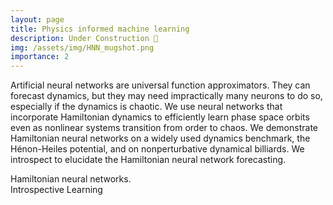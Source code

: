 ```yaml
---
layout: page
title: Physics informed machine learning
description: Under Construction 🚧 
img: /assets/img/HNN_mugshot.png
importance: 2
---
```


Artificial neural networks are universal function approximators. They can forecast dynamics, but they may need impractically many neurons to do so, especially if the dynamics is chaotic. We use neural networks that incorporate Hamiltonian dynamics to efficiently learn phase space orbits even as nonlinear systems transition from order to chaos. We demonstrate Hamiltonian neural networks on a widely used dynamics benchmark, the Hénon-Heiles potential, and on nonperturbative dynamical billiards. We introspect to elucidate the Hamiltonian neural network forecasting.

<div class="row">
    <div class="col-sm mt-3 mt-md-0">
        <img class="img-fluid rounded z-depth-1" src="{{ '/assets/img/HNN_1.png' | relative_url }}" alt="" title="example image"/>
    </div>
</div>
<div class="caption">
    Hamiltonian neural networks.
</div>

<div class="row">
    <div class="col-sm mt-3 mt-md-0">
        <img class="img-fluid rounded z-depth-1" src="{{ '/assets/img/HNN_2.png' | relative_url }}" alt="" title="example image"/>
    </div>
</div>
<div class="caption">
    Introspective Learning 
</div>

